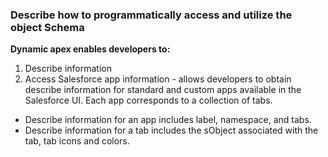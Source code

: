 ### Describe how to programmatically access and utilize the object Schema

**Dynamic apex enables developers to:**
1. Describe information
2. Access Salesforce app information - allows developers to obtain describe information for standard and custom apps available in the Salesforce UI. Each app corresponds to a collection of tabs. 
  + Describe information for an app includes label, namespace, and tabs. 
  + Describe information for a tab includes the sObject associated with the tab, tab icons and colors.
